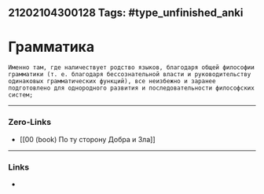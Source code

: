 21202104300128
Tags: #type_unfinished_anki
---
# Грамматика

    Именно там, где наличествует родство языков, благодаря общей философии грамматики (т. е. благодаря бессознательной власти и руководительству одинаковых грамматических функций), все неизбежно и заранее подготовлено для однородного развития и последовательности философских систем;

---
### Zero-Links
- [[00 (book) По ту сторону Добра и Зла]]
---
### Links
-